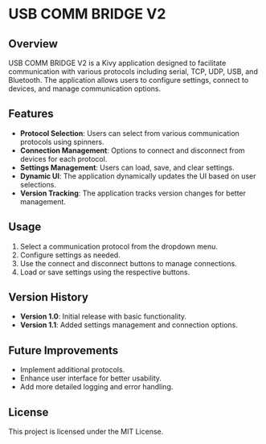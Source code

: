 # USB COMM BRIDGE V2

## Overview
USB COMM BRIDGE V2 is a Kivy application designed to facilitate communication with various protocols including serial, TCP, UDP, USB, and Bluetooth. The application allows users to configure settings, connect to devices, and manage communication options.

## Features
- **Protocol Selection**: Users can select from various communication protocols using spinners.
- **Connection Management**: Options to connect and disconnect from devices for each protocol.
- **Settings Management**: Users can load, save, and clear settings.
- **Dynamic UI**: The application dynamically updates the UI based on user selections.
- **Version Tracking**: The application tracks version changes for better management.

## Usage
1. Select a communication protocol from the dropdown menu.
2. Configure settings as needed.
3. Use the connect and disconnect buttons to manage connections.
4. Load or save settings using the respective buttons.

## Version History
- **Version 1.0**: Initial release with basic functionality.
- **Version 1.1**: Added settings management and connection options.

## Future Improvements
- Implement additional protocols.
- Enhance user interface for better usability.
- Add more detailed logging and error handling.

## License
This project is licensed under the MIT License.
